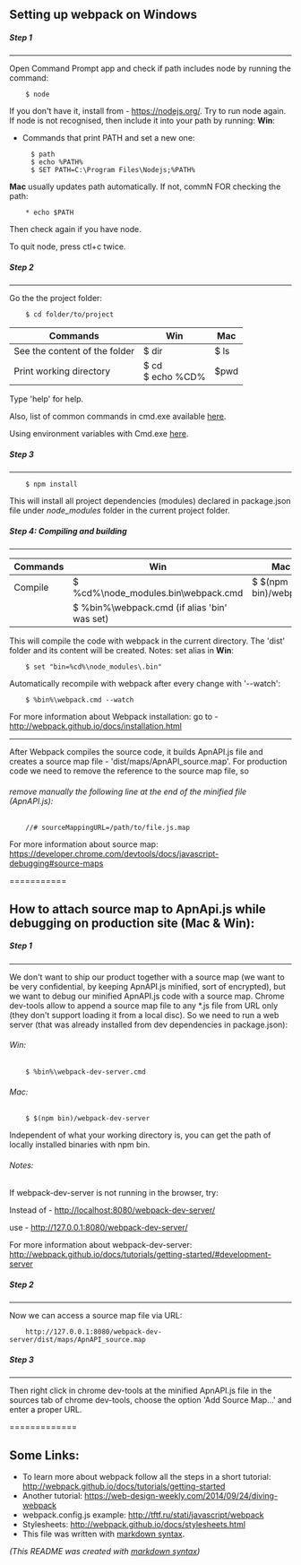 
## Setting up webpack on Windows

##### Step 1
---------
Open Command Prompt app and check if path includes node by running the command:

        $ node
If you don't have it, install from - https://nodejs.org/.
Try to run node again.
If node is not recognised, then include it into your path by running:
__Win__:
* Commands that print PATH and set a new one:

        $ path
        $ echo %PATH%
        $ SET PATH=C:\Program Files\Nodejs;%PATH%
__Mac__ usually updates path automatically. If not, commN FOR checking the path:

        * echo $PATH

Then check again if you have node.

To quit node, press ctl+c twice.



##### Step 2
---------
Go the the project folder:

        $ cd folder/to/project
Commands                     | Win   | Mac
----------------------------- | ------- | ----------------------
See the content of the folder|          $ dir   |       $ ls
Print working directory      |   $ cd   <br/>  $ echo %CD%    |       $pwd

  
Type 'help' for help.

Also, list of common commands in cmd.exe available [here](http://commandwindows.com/command3.htm).

Using environment variables with Cmd.exe [here](http://www.microsoft.com/resources/documentation/windows/xp/all/proddocs/en-us/ntcmds_shelloverview.mspx?mfr=true).

##### Step 3
---------

        $ npm install
This will install all project dependencies (modules) declared in package.json file under _node_modules_ folder in the current project folder.

##### Step 4: Compiling and building
----------
Commands                     | Win   | Mac
----------------------------- | ------- | ----------------------
Compile            |  $ %cd%\node_modules\.bin\webpack.cmd <br/> |     $ $(npm bin)/webpack
                |   $ %bin%\webpack.cmd    (if alias 'bin' was set) |

This will compile the code with webpack in the current directory.
The 'dist' folder and its content will be created.
Notes:
set alias in __Win__:

        $ set "bin=%cd%\node_modules\.bin"
Automatically recompile with webpack after every change with '--watch':
        
        $ %bin%\webpack.cmd --watch



For more information about Webpack installation:
go to - http://webpack.github.io/docs/installation.html

-------------
After Webpack compiles the source code, 
it builds ApnAPI.js file and creates a source map file - 'dist/maps/ApnAPI_source.map'.
For production code we need to remove the reference to the source map file, so 
###### remove manually the following line at the end of the minified file (ApnAPI.js):
        
        //# sourceMappingURL=/path/to/file.js.map
For more information about source map:
https://developer.chrome.com/devtools/docs/javascript-debugging#source-maps 

===========
## How to attach source map to ApnApi.js while debugging on production site (Mac & Win):

##### Step 1
------------
We don't want to ship our product together with a source map (we want to be very confidential,
by keeping ApnAPI.js minified, sort of encrypted), but we want to debug our minified ApnAPI.js code with a source map.
Chrome dev-tools allow to append a source map file to any *.js file from URL only (they don't support loading it from a local disc).
So we need to run a web server (that was already installed from dev dependencies in package.json):

###### Win:

        $ %bin%\webpack-dev-server.cmd
###### Mac:

        $ $(npm bin)/webpack-dev-server
Independent of what your working directory is, you can get the path of locally installed binaries with
npm bin.

###### _Notes:_

If webpack-dev-server is not running in the browser, try:

Instead of -
[http://localhost:8080/webpack-dev-server/](http://localhost:8080/webpack-dev-server/)

use - 
http://127.0.0.1:8080/webpack-dev-server/

For more information about webpack-dev-server: http://webpack.github.io/docs/tutorials/getting-started/#development-server

##### Step 2
------------
Now we can access a source map file via URL:

        http://127.0.0.1:8080/webpack-dev-server/dist/maps/ApnAPI_source.map

##### Step 3
------------
Then right click in chrome dev-tools at the minified ApnAPI.js file in the sources tab of chrome dev-tools,
choose the option 'Add Source Map...' and enter a proper URL.


=============
## Some Links:
* To learn more about webpack follow all the steps in a short tutorial:
http://webpack.github.io/docs/tutorials/getting-started
* Another tutorial:
https://web-design-weekly.com/2014/09/24/diving-webpack
* webpack.config.js example: http://tftf.ru/stati/javascript/webpack
* Stylesheets:
http://webpack.github.io/docs/stylesheets.html
* This file was written with [markdown syntax](https://guides.github.com/features/mastering-markdown/).


_(This README was created with [markdown syntax](https://guides.github.com/features/mastering-markdown/))_